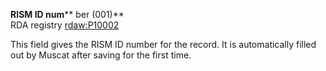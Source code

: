 **RISM ID num**** ber (001)**  
RDA registry [rdaw:P10002](http://www.rdaregistry.info/Elements/w/#P10002)

This field gives the RISM ID number for the record. It is automatically filled out by Muscat after saving for the first time.